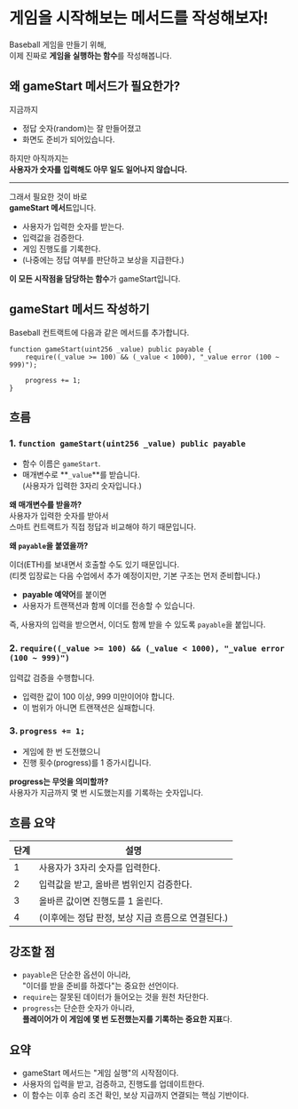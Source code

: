 # **게임을 시작해보는 메서드를 작성해보자!**

Baseball 게임을 만들기 위해,  
이제 진짜로 **게임을 실행하는 함수**를 작성해봅니다.

## 왜 gameStart 메서드가 필요한가?

지금까지

- 정답 숫자(random)는 잘 만들어졌고
- 화면도 준비가 되어있습니다.

하지만 아직까지는  
**사용자가 숫자를 입력해도 아무 일도 일어나지 않습니다.**

---

그래서 필요한 것이 바로  
**gameStart 메서드**입니다.

- 사용자가 입력한 숫자를 받는다.
- 입력값을 검증한다.
- 게임 진행도를 기록한다.
- (나중에는 정답 여부를 판단하고 보상을 지급한다.)

**이 모든 시작점을 담당하는 함수**가 gameStart입니다.

## gameStart 메서드 작성하기

Baseball 컨트랙트에 다음과 같은 메서드를 추가합니다.

```solidity
function gameStart(uint256 _value) public payable {
    require((_value >= 100) && (_value < 1000), "_value error (100 ~ 999)");

    progress += 1;
}
```

## 흐름

### 1. `function gameStart(uint256 _value) public payable`

- 함수 이름은 `gameStart`.
- 매개변수로 **`_value`**를 받습니다.  
  (사용자가 입력한 3자리 숫자입니다.)

**왜 매개변수를 받을까?**  
사용자가 입력한 숫자를 받아서  
스마트 컨트랙트가 직접 정답과 비교해야 하기 때문입니다.

**왜 `payable`을 붙였을까?**

이더(ETH)를 보내면서 호출할 수도 있기 때문입니다.  
(티켓 입장료는 다음 수업에서 추가 예정이지만, 기본 구조는 먼저 준비합니다.)

- **payable 예약어**를 붙이면
- 사용자가 트랜잭션과 함께 이더를 전송할 수 있습니다.

즉, 사용자의 입력을 받으면서, 이더도 함께 받을 수 있도록 `payable`을 붙입니다.

### 2. `require((_value >= 100) && (_value < 1000), "_value error (100 ~ 999)")`

입력값 검증을 수행합니다.

- 입력한 값이 100 이상, 999 미만이어야 합니다.
- 이 범위가 아니면 트랜잭션은 실패합니다.

### 3. `progress += 1;`

- 게임에 한 번 도전했으니
- 진행 횟수(progress)를 1 증가시킵니다.

**progress는 무엇을 의미할까?**  
사용자가 지금까지 몇 번 시도했는지를 기록하는 숫자입니다.

## 흐름 요약

| 단계 | 설명                                               |
| ---- | -------------------------------------------------- |
| 1    | 사용자가 3자리 숫자를 입력한다.                    |
| 2    | 입력값을 받고, 올바른 범위인지 검증한다.           |
| 3    | 올바른 값이면 진행도를 1 올린다.                   |
| 4    | (이후에는 정답 판정, 보상 지급 흐름으로 연결된다.) |

## 강조할 점

- `payable`은 단순한 옵션이 아니라,  
  "이더를 받을 준비를 하겠다"는 중요한 선언이다.
- `require`는 잘못된 데이터가 들어오는 것을 원천 차단한다.
- `progress`는 단순한 숫자가 아니라,  
  **플레이어가 이 게임에 몇 번 도전했는지를 기록하는 중요한 지표**다.

## 요약

- gameStart 메서드는 "게임 실행"의 시작점이다.
- 사용자의 입력을 받고, 검증하고, 진행도를 업데이트한다.
- 이 함수는 이후 승리 조건 확인, 보상 지급까지 연결되는 핵심 기반이다.
